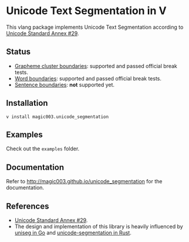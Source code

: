 # Unicode Text Segmentation in V
This vlang package implements Unicode Text Segmentation according to [Unicode Standard Annex #29](http://www.unicode.org/reports/tr29/).

## Status
* [Grapheme cluster boundaries](http://www.unicode.org/reports/tr29/#Grapheme_Cluster_Boundaries): supported and passed official break tests.
* [Word boundaries](http://www.unicode.org/reports/tr29/#Word_Boundaries): supported and passed official break tests.
* [Sentence boundaries](http://www.unicode.org/reports/tr29/#Sentence_Boundaries): __not__ supported yet.

## Installation
```shell
v install magic003.unicode_segmentation
```

## Examples
Check out the `examples` folder.

## Documentation
Refer to http://magic003.github.io/unicode_segmentation for the documentation.

## References
- [Unicode Standard Annex #29](http://www.unicode.org/reports/tr29/).
- The design and implementation of this library is heavily influenced by [uniseg in Go](https://github.com/rivo/uniseg) and [unicode-segmentation in Rust](https://github.com/unicode-rs/unicode-segmentation).
